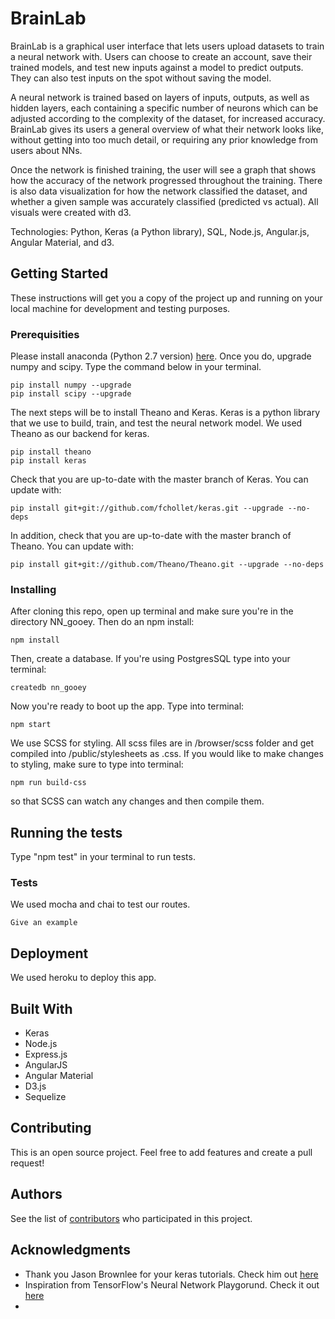 # BrainLab

BrainLab is a graphical user interface that lets users upload datasets to train a neural network with. Users can choose to create an account, save their trained models, and test new inputs against a model to predict outputs. They can also test inputs on the spot without saving the model.

A neural network is trained based on layers of inputs, outputs, as well as hidden layers, each containing a specific number of neurons which can be adjusted according to the complexity of the dataset, for increased accuracy. BrainLab gives its users a general overview of what their network looks like, without getting into too much detail, or requiring any prior knowledge from users about NNs.

Once the network is finished training, the user will see a graph that shows how the accuracy of the network progressed throughout the training. There is also data visualization for how the network classified the dataset, and whether a given sample was accurately classified (predicted vs actual). All visuals were created with d3.

Technologies: Python, Keras (a Python library), SQL, Node.js, Angular.js, Angular Material, and d3.

## Getting Started

These instructions will get you a copy of the project up and running on your local machine for development and testing purposes.

### Prerequisities

Please install anaconda (Python 2.7 version) [here](https://docs.continuum.io/anaconda/install). Once you do, upgrade numpy and scipy. Type the command below in your terminal.

```
pip install numpy --upgrade
pip install scipy --upgrade
```
The next steps will be to install Theano and Keras. Keras is a python library that we use to build, train, and test the neural network model. We used Theano as our backend for keras. 

```
pip install theano
pip install keras
```
Check that you are up-to-date with the master branch of Keras. You can update with:

```
pip install git+git://github.com/fchollet/keras.git --upgrade --no-deps
```
In addition, check that you are up-to-date with the master branch of Theano. You can update with:

```
pip install git+git://github.com/Theano/Theano.git --upgrade --no-deps
```

### Installing

After cloning this repo, open up terminal and make sure you're in the directory NN_gooey. Then do an npm install:

```
npm install
```

Then, create a database. If you're using PostgresSQL type into your terminal:

```
createdb nn_gooey
```

Now you're ready to boot up the app. Type into terminal:
```
npm start
```
We use SCSS for styling. All scss files are in /browser/scss folder and get compiled into /public/stylesheets as .css. If you would like to make changes to styling, make sure to type into terminal:
```
npm run build-css
```
so that SCSS can watch any changes and then compile them.


## Running the tests

Type "npm test" in your terminal to run tests.

### Tests

We used mocha and chai to test our routes.

```
Give an example
```

## Deployment

We used heroku to deploy this app.

## Built With

* Keras
* Node.js
* Express.js
* AngularJS
* Angular Material
* D3.js
* Sequelize

## Contributing

This is an open source project. Feel free to add features and create a pull request!

## Authors

See the list of [contributors](https://github.com/your/project/contributors) who participated in this project.

## Acknowledgments

* Thank you Jason Brownlee for your keras tutorials. Check him out [here](http://machinelearningmastery.com/)
* Inspiration from TensorFlow's Neural Network Playgorund. Check it out [here](http://playground.tensorflow.org/#activation=tanh&batchSize=10&dataset=circle&regDataset=reg-plane&learningRate=0.03&regularizationRate=0&noise=0&networkShape=4,2&seed=0.42008&showTestData=false&discretize=false&percTrainData=50&x=true&y=true&xTimesY=false&xSquared=false&ySquared=false&cosX=false&sinX=false&cosY=false&sinY=false&collectStats=false&problem=classification&initZero=false)
*
